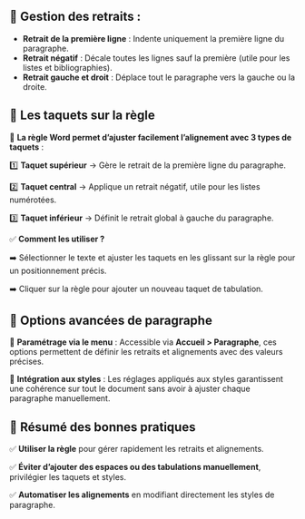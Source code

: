 ## **📌 Gestion des retraits** :

- **Retrait de la première ligne** : Indente uniquement la première ligne du paragraphe.
- **Retrait négatif** : Décale toutes les lignes sauf la première (utile pour les listes et bibliographies).
- **Retrait gauche et droit** : Déplace tout le paragraphe vers la gauche ou la droite.



## **📌 Les taquets sur la règle**

📏 **La règle Word permet d’ajuster facilement l’alignement avec 3 types de taquets** :

1️⃣ **Taquet supérieur** → Gère le retrait de la première ligne du paragraphe.

2️⃣ **Taquet central** → Applique un retrait négatif, utile pour les listes numérotées.

3️⃣ **Taquet inférieur** → Définit le retrait global à gauche du paragraphe.



✅ **Comment les utiliser ?**

➡️ Sélectionner le texte et ajuster les taquets en les glissant sur la règle pour un positionnement précis.

➡️ Cliquer sur la règle pour ajouter un nouveau taquet de tabulation.



## **📌 Options avancées de paragraphe**

🔹 **Paramétrage via le menu** : Accessible via **Accueil > Paragraphe**, ces options permettent de définir les retraits et alignements avec des valeurs précises.

🔹 **Intégration aux styles** : Les réglages appliqués aux styles garantissent une cohérence sur tout le document sans avoir à ajuster chaque paragraphe manuellement.



## **📌 Résumé des bonnes pratiques**

✅ **Utiliser la règle** pour gérer rapidement les retraits et alignements.

✅ **Éviter d’ajouter des espaces ou des tabulations manuellement**, privilégier les taquets et styles.

✅ **Automatiser les alignements** en modifiant directement les styles de paragraphe.
